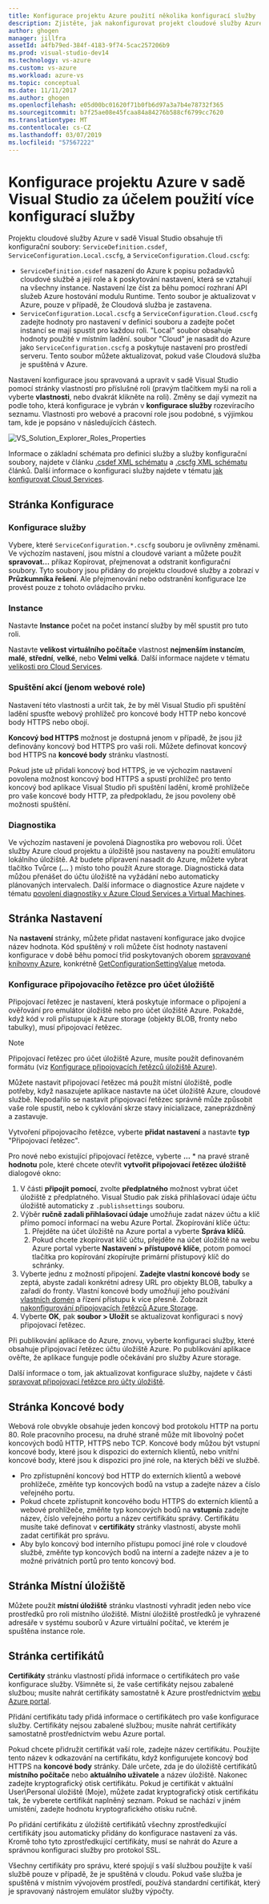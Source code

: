 ```yaml
---
title: Konfigurace projektu Azure použití několika konfigurací služby | Dokumentace Microsoftu
description: Zjistěte, jak nakonfigurovat projekt cloudové služby Azure tak, že změníte soubor ServiceDefinition.csdef ServiceConfiguration.Local.cscfg a ServiceConfiguration.Cloud.cscfg soubory.
author: ghogen
manager: jillfra
assetId: a4fb79ed-384f-4183-9f74-5cac257206b9
ms.prod: visual-studio-dev14
ms.technology: vs-azure
ms.custom: vs-azure
ms.workload: azure-vs
ms.topic: conceptual
ms.date: 11/11/2017
ms.author: ghogen
ms.openlocfilehash: e05d00bc01620f71b0fb6d97a3a7b4e78732f365
ms.sourcegitcommit: b7f25ae08e45fcaa84a84276b588cf6799cc7620
ms.translationtype: MT
ms.contentlocale: cs-CZ
ms.lasthandoff: 03/07/2019
ms.locfileid: "57567222"
---
```

# <a name="configuring-your-azure-project-in-visual-studio-to-use-multiple-service-configurations"></a>Konfigurace projektu Azure v sadě Visual Studio za účelem použití více konfigurací služby

Projektu cloudové služby Azure v sadě Visual Studio obsahuje tři konfigurační soubory: `ServiceDefinition.csdef`, `ServiceConfiguration.Local.cscfg`, a `ServiceConfiguration.Cloud.cscfg`:

- `ServiceDefinition.csdef` nasazení do Azure k popisu požadavků cloudové službě a její role a k poskytování nastavení, která se vztahují na všechny instance. Nastavení lze číst za běhu pomocí rozhraní API služeb Azure hostování modulu Runtime. Tento soubor je aktualizovat v Azure, pouze v případě, že Cloudová služba je zastavena.
- `ServiceConfiguration.Local.cscfg` a `ServiceConfiguration.Cloud.cscfg` zadejte hodnoty pro nastavení v definici souboru a zadejte počet instancí se mají spustit pro každou roli. "Local" soubor obsahuje hodnoty použité v místním ladění. soubor "Cloud" je nasadit do Azure jako `ServiceConfiguration.cscfg` a poskytuje nastavení pro prostředí serveru. Tento soubor můžete aktualizovat, pokud vaše Cloudová služba je spuštěná v Azure.

Nastavení konfigurace jsou spravovaná a upravit v sadě Visual Studio pomocí stránky vlastností pro příslušné roli (pravým tlačítkem myši na roli a vyberte **vlastnosti**, nebo dvakrát klikněte na roli). Změny se dají vymezit na podle toho, která konfigurace je vybrán v **konfigurace služby** rozevíracího seznamu. Vlastnosti pro webové a pracovní role jsou podobné, s výjimkou tam, kde je popsáno v následujících částech.

![VS_Solution_Explorer_Roles_Properties](./media/vs-azure-tools-multiple-services-project-configurations/IC784076.png)

Informace o základní schémata pro definici služby a služby konfigurační soubory, najdete v článku [.csdef XML schématu](/azure/cloud-services/schema-csdef-file) a [.cscfg XML schématu](/azure/cloud-services/schema-cscfg-file) článků. Další informace o konfiguraci služby najdete v tématu [jak konfigurovat Cloud Services](/azure/cloud-services/cloud-services-how-to-configure-portal).


## <a name="configuration-page"></a>Stránka Konfigurace

### <a name="service-configuration"></a>Konfigurace služby

Vybere, které `ServiceConfiguration.*.cscfg` souboru je ovlivněny změnami. Ve výchozím nastavení, jsou místní a cloudové variant a můžete použít **spravovat...**  příkaz Kopírovat, přejmenovat a odstranit konfigurační soubory. Tyto soubory jsou přidány do projektu cloudové služby a zobrazí v **Průzkumníka řešení**. Ale přejmenování nebo odstranění konfigurace lze provést pouze z tohoto ovládacího prvku.

### <a name="instances"></a>Instance

Nastavte **Instance** počet na počet instancí služby by měl spustit pro tuto roli.

Nastavte **velikost virtuálního počítače** vlastnost **nejmenším instancím**, **malé**, **střední**, **velké**, nebo **Velmi velká**.  Další informace najdete v tématu [velikosti pro Cloud Services](/azure/cloud-services/cloud-services-sizes-specs).

### <a name="startup-action-web-role-only"></a>Spuštění akcí (jenom webové role)

Nastavení této vlastnosti a určit tak, že by měl Visual Studio při spuštění ladění spusťte webový prohlížeč pro koncové body HTTP nebo koncové body HTTPS nebo obojí.

**Koncový bod HTTPS** možnost je dostupná jenom v případě, že jsou již definovány koncový bod HTTPS pro vaši roli. Můžete definovat koncový bod HTTPS na **koncové body** stránku vlastností.

Pokud jste už přidali koncový bod HTTPS, je ve výchozím nastavení povolena možnost koncový bod HTTPS a spustí prohlížeč pro tento koncový bod aplikace Visual Studio při spuštění ladění, kromě prohlížeče pro vaše koncové body HTTP, za předpokladu, že jsou povoleny obě možnosti spuštění.

### <a name="diagnostics"></a>Diagnostika

Ve výchozím nastavení je povolená Diagnostika pro webovou roli. Účet služby Azure cloud projektu a úložiště jsou nastaveny na použití emulátoru lokálního úložiště. Až budete připravení nasadit do Azure, můžete vybrat tlačítko Tvůrce (**...** ) místo toho použít Azure storage. Diagnostická data můžou přenášet do účtu úložiště na vyžádání nebo automaticky plánovaných intervalech. Další informace o diagnostice Azure najdete v tématu [povolení diagnostiky v Azure Cloud Services a Virtual Machines](/azure/cloud-services/cloud-services-dotnet-diagnostics).

## <a name="settings-page"></a>Stránka Nastavení

Na **nastavení** stránky, můžete přidat nastavení konfigurace jako dvojice název hodnota. Kód spuštěný v roli můžete číst hodnoty nastavení konfigurace v době běhu pomocí tříd poskytovaných oborem [spravované knihovny Azure](http://go.microsoft.com/fwlink?LinkID=171026), konkrétně [GetConfigurationSettingValue](https://msdn.microsoft.com/library/azure/microsoft.windowsazure.serviceruntime.roleenvironment.getconfigurationsettingvalue.aspx) metoda.

### <a name="configuring-a-connection-string-for-a-storage-account"></a>Konfigurace připojovacího řetězce pro účet úložiště

Připojovací řetězec je nastavení, která poskytuje informace o připojení a ověřování pro emulátor úložiště nebo pro účet úložiště Azure. Pokaždé, když kód v roli přistupuje k Azure storage (objekty BLOB, fronty nebo tabulky), musí připojovací řetězec.

> [!Note]
> Připojovací řetězec pro účet úložiště Azure, musíte použít definovaném formátu (viz [Konfigurace připojovacích řetězců úložiště Azure](/azure/storage/common/storage-configure-connection-string)).

Můžete nastavit připojovací řetězec má použít místní úložiště, podle potřeby, když nasazujete aplikace nastavte na účet úložiště Azure, cloudové službě. Nepodařilo se nastavit připojovací řetězec správně může způsobit vaše role spustit, nebo k cyklování skrze stavy inicializace, zaneprázdněný a zastavuje.

Vytvoření připojovacího řetězce, vyberte **přidat nastavení** a nastavte **typ** "Připojovací řetězec".

Pro nové nebo existující připojovací řetězce, vyberte **...** * na pravé straně **hodnotu** pole, které chcete otevřít **vytvořit připojovací řetězec úložiště** dialogové okno:

1. V části **připojit pomocí**, zvolte **předplatného** možnost vybrat účet úložiště z předplatného. Visual Studio pak získá přihlašovací údaje účtu úložiště automaticky z `.publishsettings` souboru.
1. Výběr **ručně zadali přihlašovací údaje** umožňuje zadat název účtu a klíč přímo pomocí informací na webu Azure Portal. Zkopírování klíče účtu:
    1. Přejděte na účet úložiště na Azure portal a vyberte **Správa klíčů**.
    1. Pokud chcete zkopírovat klíč účtu, přejděte na účet úložiště na webu Azure portal vyberte **Nastavení > přístupové klíče**, potom pomocí tlačítka pro kopírování zkopírujte primární přístupový klíč do schránky.
1. Vyberte jednu z možností připojení. **Zadejte vlastní koncové body** se zeptá, abyste zadali konkrétní adresy URL pro objekty BLOB, tabulky a zařadí do fronty. Vlastní koncové body umožňují jeho používání [vlastních domén](/azure/storage/blobs/storage-custom-domain-name) a řízení přístupu k více přesně. Zobrazit [nakonfigurování připojovacích řetězců Azure Storage](/azure/storage/common/storage-configure-connection-string).
1. Vyberte **OK**, pak **soubor > Uložit** se aktualizovat konfiguraci s nový připojovací řetězec.

Při publikování aplikace do Azure, znovu, vyberte konfiguraci služby, které obsahuje připojovací řetězec účtu úložiště Azure. Po publikování aplikace ověřte, že aplikace funguje podle očekávání pro služby Azure storage.

Další informace o tom, jak aktualizovat konfigurace služby, najdete v části [spravovat připojovací řetězce pro účty úložiště](vs-azure-tools-configure-roles-for-cloud-service.md#manage-connection-strings-for-storage-accounts).

## <a name="endpoints-page"></a>Stránka Koncové body

Webová role obvykle obsahuje jeden koncový bod protokolu HTTP na portu 80. Role pracovního procesu, na druhé straně může mít libovolný počet koncových bodů HTTP, HTTPS nebo TCP. Koncové body můžou být vstupní koncové body, které jsou k dispozici do externích klientů, nebo vnitřní koncové body, které jsou k dispozici pro jiné role, na kterých běží ve službě.

- Pro zpřístupnění koncový bod HTTP do externích klientů a webové prohlížeče, změňte typ koncových bodů na vstup a zadejte název a číslo veřejného portu.
- Pokud chcete zpřístupnit koncového bodu HTTPS do externích klientů a webové prohlížeče, změňte typ koncových bodů na **vstupní**a zadejte název, číslo veřejného portu a název certifikátu správy. Certifikátu musíte také definovat v **certifikáty** stránky vlastností, abyste mohli zadat certifikát pro správu.
- Aby bylo koncový bod interního přístupu pomocí jiné role v cloudové službě, změňte typ koncových bodů na interní a zadejte název a je to možné privátních portů pro tento koncový bod.

## <a name="local-storage-page"></a>Stránka Místní úložiště

Můžete použít **místní úložiště** stránku vlastností vyhradit jeden nebo více prostředků pro roli místního úložiště. Místní úložiště prostředků je vyhrazené adresáře v systému souborů v Azure virtuální počítač, ve kterém je spuštěna instance role.

## <a name="certificates-page"></a>Stránka certifikátů

**Certifikáty** stránku vlastností přidá informace o certifikátech pro vaše konfigurace služby. Všimněte si, že vaše certifikáty nejsou zabalené službou; musíte nahrát certifikáty samostatně k Azure prostřednictvím [webu Azure portal](http://portal.azure.com).

Přidání certifikátu tady přidá informace o certifikátech pro vaše konfigurace služby. Certifikáty nejsou zabalené službou; musíte nahrát certifikáty samostatně prostřednictvím webu Azure portal.

Pokud chcete přidružit certifikát vaší role, zadejte název certifikátu. Použijte tento název k odkazování na certifikátu, když konfigurujete koncový bod HTTPS na **koncové body** stránky. Dále určete, zda je do úložiště certifikátů **místního počítače** nebo **aktuálního uživatele** a název úložiště. Nakonec zadejte kryptografický otisk certifikátu. Pokud je certifikát v aktuální User\Personal úložiště (Moje), můžete zadat kryptografický otisk certifikátu tak, že vyberete certifikát naplněný seznam. Pokud se nachází v jiném umístění, zadejte hodnotu kryptografického otisku ručně.

Po přidání certifikátu z úložiště certifikátů všechny zprostředkující certifikáty jsou automaticky přidány do konfigurace nastavení za vás. Kromě toho tyto zprostředkující certifikáty, musí se nahrát do Azure a správnou konfiguraci služby pro protokol SSL.

Všechny certifikáty pro správu, které spojují s vaší službou použijte k vaší službě pouze v případě, že je spuštěná v cloudu. Pokud vaše služba je spuštěná v místním vývojovém prostředí, používá standardní certifikát, který je spravovaný nástrojem emulátor služby výpočty.
